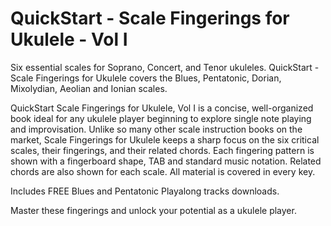# QuickStart - Scale Fingerings for Ukulele - Vol I

Six essential scales for Soprano, Concert, and Tenor ukuleles. QuickStart - Scale Fingerings for Ukulele covers the Blues, Pentatonic, Dorian, Mixolydian, Aeolian and Ionian scales.

QuickStart Scale Fingerings for Ukulele, Vol I is a concise, well-organized book ideal for any ukulele player beginning to explore single note playing and improvisation. Unlike so many other scale instruction books on the market, Scale Fingerings for Ukulele keeps a sharp focus on the six critical scales, their fingerings, and their related chords. Each fingering pattern is shown with a fingerboard shape, TAB and standard music notation. Related chords are also shown for each scale. All material is covered in every key.

Includes FREE Blues and Pentatonic Playalong tracks downloads.

Master these fingerings and unlock your potential as a ukulele player.
